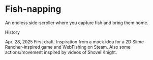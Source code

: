 # Fish-napping
An endless side-scroller where you capture fish and bring them home.

History

Apr. 28, 2025
First draft. Inspiration from a mock idea for a 2D Slime Rancher-inspired game and WebFishing on Steam. Also some actions/movement inspired by videos of Shovel Knight.